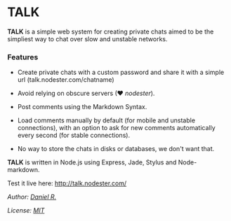 # TALK

**TALK** is a simple web system for creating private chats aimed to be the simpliest way to chat over slow and unstable networks.

### Features

- Create private chats with a custom password and share it with a simple url (talk.nodester.com/chatname)

- Avoid relying on obscure servers (&hearts; *nodester*).

- Post comments using the Markdown Syntax.

- Load comments manually by default (for mobile and unstable connections), with an option to ask for new comments automatically every second (for stable connections).

- No way to store the chats in disks or databases, we don't want that.

**TALK** is written in Node.js using Express, Jade, Stylus and Node-markdown.

Test it live here: <http://talk.nodester.com/>

*Author: [Daniel R.](http://sadasant.com/)*

*License: [MIT](http://opensource.org/licenses/mit-license.php)*
